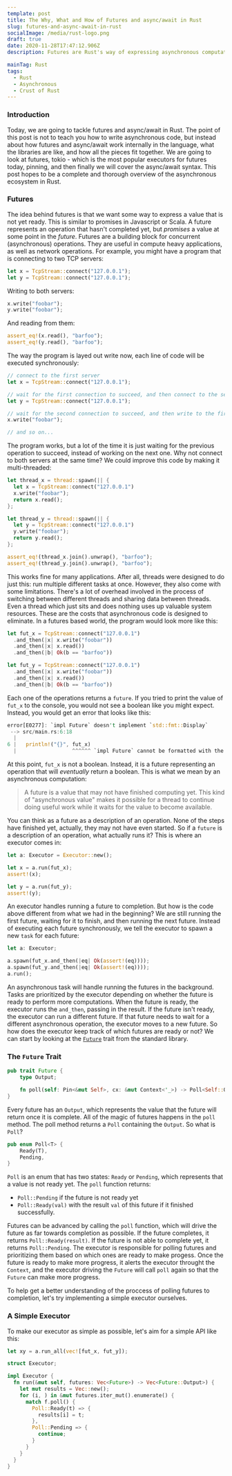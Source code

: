 ```yaml
---
template: post
title: The Why, What and How of Futures and async/await in Rust
slug: futures-and-async-await-in-rust
socialImage: /media/rust-logo.png
draft: true
date: 2020-11-28T17:47:12.906Z
description: Futures are Rust's way of expressing asynchronous computations, but even after reading the documentation, it can be hard to figure out how all the pieces of futures (and tokio) fit together. While this may not matter too much if you're just using futures, it becomes a stumbling block once you want to implement asynchronous primitives yourself. The async and await keywords greatly reduce the friction of writing and using asynchronous code, but add even more to the mystery of how this stuff all works.

mainTag: Rust
tags:
  - Rust
  - Asynchronous
  - Crust of Rust
---
```


### Introduction

Today, we are going to tackle futures and async/await in Rust. The point of this post is not to teach you how to write asynchronous code, but instead about how futures and async/await work internally in the language, what the libraries are like, and how all the pieces fit together. We are going to look at futures, tokio - which is the most popular executors for futures today, pinning, and then finally we will cover the async/await syntax. This post hopes to be a complete and thorough overview of the asynchronous ecosystem in Rust.

### Futures

The idea behind futures is that we want some way to express a value that is not yet ready. This is similar to promises in Javascript or Scala. A future represents an operation that hasn't completed yet, but _promises_ a value at some point in the _future_. Futures are a building block for concurrent (asynchronous) operations. They are useful in compute heavy applications, as well as network operations. For example, you might have a program that is connecting to two TCP servers:

```rust
let x = TcpStream::connect("127.0.0.1");
let y = TcpStream::connect("127.0.0.1");
```

Writing to both servers:

```rust
x.write("foobar");
y.write("foobar");
```

And reading from them:

```rust
assert_eq!(x.read(), "barfoo");
assert_eq!(y.read(), "barfoo");
```

The way the program is layed out write now, each line of code will be executed synchronously:

```rust
// connect to the first server
let x = TcpStream::connect("127.0.0.1");

// wait for the first connection to succeed, and then connect to the second server
let y = TcpStream::connect("127.0.0.1");

// wait for the second connection to succeed, and then write to the first server
x.write("foobar");

// and so on...
```

The program works, but a lot of the time it is just waiting for the previous operation to succeed, instead of working on the next one. Why not connect to both servers at the same time? We could improve this code by making it multi-threaded:

```rust
let thread_x = thread::spawn(|| {
  let x = TcpStream::connect("127.0.0.1")
  x.write("foobar");
  return x.read();
};

let thread_y = thread::spawn(|| {
  let y = TcpStream::connect("127.0.0.1")
  y.write("foobar");
  return y.read();
};

assert_eq!(thread_x.join().unwrap(), "barfoo");
assert_eq!(thread_y.join().unwrap(), "barfoo");
```

This works fine for many applications. After all, threads were designed to do just this: run multiple different tasks at once. However, they also come with some limitations. There's a lot of overhead involved in the process of switching between different threads and sharing data between threads. Even a thread which just sits and does nothing uses up valuable system resources. These are the costs that asynchronous code is designed to eliminate. In a futures based world, the program would look more like this:

```rust
let fut_x = TcpStream::connect("127.0.0.1")
  .and_then(|x| x.write("foobar"))
  .and_then(|x| x.read())
  .and_then(|b| Ok(b == "barfoo"))

let fut_y = TcpStream::connect("127.0.0.1")
  .and_then(|x| x.write("foobar"))
  .and_then(|x| x.read())
  .and_then(|b| Ok(b == "barfoo"))
```

Each one of the operations returns a `future`. If you tried to print the value of `fut_x` to the console, you would not see a boolean like you might expect. Instead, you would get an error that looks like this:

```rust
error[E0277]: `impl Future` doesn't implement `std::fmt::Display`
 --> src/main.rs:6:18
  |
6 |   println!("{}", fut_x)
  |                  ^^^^^^ `impl Future` cannot be formatted with the default formatter
```

At this point, `fut_x` is not a boolean. Instead, it is a future representing an operation that will _eventually_ return a boolean. This is what we mean by an asynchronous computation:

> A future is a value that may not have finished computing yet. This kind of "asynchronous value" makes it possible for a thread to continue doing useful work while it waits for the value to become available.

You can think as a future as a description of an operation. None of the steps have finished yet, actually, they may not have even started. So if a `future` is a description of an operation, what actually runs it? This is where an executor comes in:

```rust
let a: Executor = Executor::new();

let x = a.run(fut_x);
assert!(x);

let y = a.run(fut_y);
assert!(y);
```

An executor handles running a future to completion. But how is the code above different from what we had in the beginning? We are still running the first future, waiting for it to finish, and then running the next future. Instead of executing each future synchronously, we tell the executor to spawn a new `task` for each future:

```rust
let a: Executor;

a.spawn(fut_x.and_then(|eq| Ok(assert!(eq))));
a.spawn(fut_y.and_then(|eq| Ok(assert!(eq))));
a.run();
```

An asynchronous task will handle running the futures in the background. Tasks are prioritized by the executor depending on whether the future is ready to perform more computations. When the future is ready, the executor runs the `and_then`, passing in the result. If the future isn't ready, the executor can run a different future. If that future needs to wait for a different asynchronous operation, the executor moves to a new future. So how does the executor keep track of which futures are ready or not? We can start by looking at the [`Future`](https://doc.rust-lang.org/beta/std/future/trait.Future.html) trait from the standard library.

### The `Future` Trait

```rust
pub trait Future {
    type Output;

    fn poll(self: Pin<&mut Self>, cx: &mut Context<'_>) -> Poll<Self::Output>;
}
```

Every future has an `Output`, which represents the value that the future will return once it is complete. All of the magic of futures happens in the `poll` method. The poll method returns a `Poll` containing the `Output`. So what is `Poll`?

```rust
pub enum Poll<T> {
    Ready(T),
    Pending,
}
```

`Poll` is an enum that has two states: `Ready` or `Pending`, which represents that a value is not ready yet. The `poll` function returns:

- `Poll::Pending` if the future is not ready yet
- `Poll::Ready(val)` with the result `val` of this future if it finished successfully.

Futures can be advanced by calling the `poll` function, which will drive the future as far towards completion as possible. If the future completes, it returns `Poll::Ready(result)`. If the future is not able to complete yet, it returns `Poll::Pending`. The executor is responsible for polling futures and prioritizing them based on which ones are ready to make progess. Once the future is ready to make more progress, it alerts the executor throught the `Context`, and the executor driving the `Future` will call `poll` again so that the `Future` can make more progress.

To help get a better understanding of the proccess of polling futures to completion, let's try implementing a simple executor ourselves.

### A Simple Executor

To make our executor as simple as possible, let's aim for a simple API like this:
```rust
let xy = a.run_all(vec![fut_x, fut_y]);
```

```rust
struct Executor;

impl Executor {
  fn run(&mut self, futures: Vec<Future>) -> Vec<Future::Output>) {
    let mut results = Vec::new();
    for (i, ) in &mut futures.iter_mut().enumerate() {
      match f.poll() {
        Poll::Ready(t) => {
          results[i] = t;
        },
        Poll::Pending => {
          continue;
        }
      }
    }
  }
}
```
